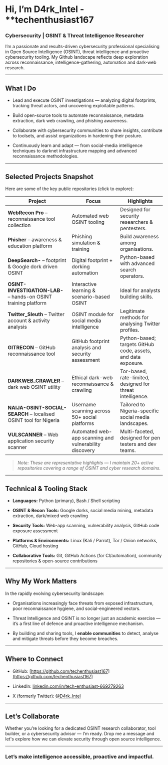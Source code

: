 # Hi, I’m D4rk_Intel - **techenthusiast167 

### Cybersecurity | OSINT & Threat Intelligence Researcher  

I’m a passionate and results-driven cybersecurity professional specialising in Open Source Intelligence (OSINT), threat intelligence and proactive cybersecurity tooling. My Github landscape reflects deep exploration across reconnaissance, intelligence-gathering, automation and dark-web research.

---

## What I Do  

- Lead and execute OSINT investigations — analyzing digital footprints, tracking threat actors, and uncovering exploitable patterns.
  
- Build open-source tools to automate reconnaissance, metadata extraction, dark web crawling, and phishing awareness.
  
- Collaborate with cybersecurity communities to share insights, contribute to toolsets, and assist organizations in hardening their posture.
  
- Continuously learn and adapt — from social-media intelligence techniques to darknet infrastructure mapping and advanced reconnaissance methodologies.

---

## Selected Projects Snapshot 

Here are some of the key public repositories (click to explore):  

| Project | Focus | Highlights |
|--------|--------|-----------|
| **WebRecon Pro** – reconnaissance tool collection | Automated web OSINT tooling | Designed for security researchers & pentesters. |
| **Phisher** – awareness & education platform | Phishing simulation & training | Build awareness among organisations. |
| **DeepSearch-** – footprint & Google dork driven OSINT | Digital footprint + dorking automation | Python-based with advanced search operators. |
| **OSINT-INVESTIGATION-LAB-** – hands-on OSINT training platform | Interactive learning & scenario-based OSINT | Ideal for analysts building skills. |
| **Twitter_Sleuth** – Twitter account & activity analysis | OSINT module for social media intelligence | Legitimate methods for analysing Twitter profiles. |
| **GITRECON** – GitHub reconnaissance tool | GitHub footprint analysis and security assessment | Python-based; targets GitHub code, assets, and data exposure. |
| **DARKWEB_CRAWLER** – dark web OSINT utility | Ethical dark-web reconnaissance & crawling | Tor-based, rate-limited, designed for threat intelligence. |
| **NAIJA-OSINT-SOCIAL-SEARCH** – localised OSINT tool for Nigeria | Username scanning across 50+ social platforms | Tailored to Nigeria-specific social media landscapes. |
| **VULSCANNER** – Web application security scanner | Automated web-app scanning and vulnerability discovery | Multi-faceted, designed for pen testers and dev teams. |

> *Note: These are representative highlights — I maintain 20+ active repositories covering a range of OSINT and cyber research domains.*

---

## Technical & Tooling Stack

- **Languages:** Python (primary), Bash / Shell scripting
  
- **OSINT & Recon Tools:** Google dorks, social media mining, metadata extraction, dark/mixed web crawling
  
- **Security Tools:** Web-app scanning, vulnerability analysis, GitHub code exposure assessment
  
- **Platforms & Environments:** Linux (Kali / Parrot), Tor / Onion networks, GitHub, Cloud hosting
  
- **Collaborative Tools:** Git, GitHub Actions (for CI/automation), community repositories & open-source contributions  

---

## Why My Work Matters  

In the rapidly evolving cybersecurity landscape:  

- Organisations increasingly face threats from exposed infrastructure, poor reconnaissance hygiene, and social-engineered vectors.
  
- Threat Intelligence and OSINT is no longer just an academic exercise — it’s a first line of defence and proactive intelligence mechanism.
  
- By building and sharing tools, I **enable communities** to detect, analyse and mitigate threats before they become breaches.

---

## Where to Connect  

- GitHub: [https://github.com/techenthusiast167](https://github.com/techenthusiast167)
  
- LinkedIn: [linkedin.com/in/tech-enthusiast-669279263](http://linkedin.com/in/tech-enthusiast-669279263)
  
- X (formerly Twitter): [@D4rk_Intel](https://x.com/D4rk_Intel)

---

## Let’s Collaborate 

Whether you’re looking for a dedicated OSINT research collaborator, tool builder, or a cybersecurity advisor — I’m ready. Drop me a message and let's explore how we can elevate security through open source intelligence.

---

### Let’s make intelligence accessible, proactive and impactful.  
